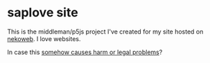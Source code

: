 # saplove site

This is the middleman/p5js project I've created for my site hosted
on [nekoweb](https://saplove.nekoweb.org). I love websites.

In case this [somehow causes harm or legal problems](LICENSE.txt)?
